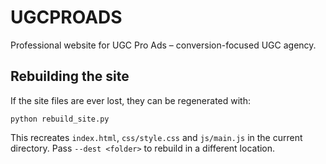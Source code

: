 # UGCPROADS
Professional website for UGC Pro Ads – conversion-focused UGC agency.

## Rebuilding the site

If the site files are ever lost, they can be regenerated with:

```
python rebuild_site.py
```

This recreates `index.html`, `css/style.css` and `js/main.js` in the current directory. Pass `--dest <folder>` to rebuild in a different location.
